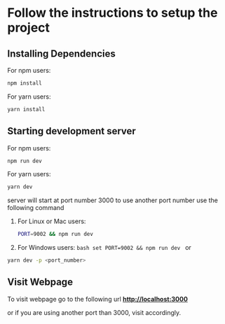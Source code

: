 # Follow the instructions to setup the project

## Installing Dependencies

For npm users:

```bash
npm install
```

For yarn users:

```bash
yarn install
```

## Starting development server

For npm users:

```bash
npm run dev
```

For yarn users:

```bash
yarn dev
```

server will start at port number 3000
to use another port number use the following command

1. For Linux or Mac users:
   ```bash
   PORT=9002 && npm run dev
   ```
2. For Windows users:
   `bash set PORT=9002 && npm run dev `
   or

```bash
yarn dev -p <port_number>
```

## Visit Webpage

To visit webpage go to the following url
[**http://localhost:3000**](http://localhost:3000)

or if you are using another port than 3000, visit accordingly.
